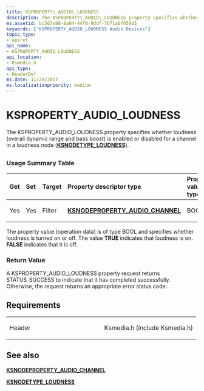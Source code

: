 ```yaml
---
title: KSPROPERTY\_AUDIO\_LOUDNESS
description: The KSPROPERTY\_AUDIO\_LOUDNESS property specifies whether loudness (overall dynamic range and bass boost) is enabled or disabled for a channel in a loudness node (KSNODETYPE\_LOUDNESS).
ms.assetid: bc567e98-8a04-44f0-9ddf-7b71abf659a5
keywords: ["KSPROPERTY_AUDIO_LOUDNESS Audio Devices"]
topic_type:
- apiref
api_name:
- KSPROPERTY_AUDIO_LOUDNESS
api_location:
- Ksmedia.h
api_type:
- HeaderDef
ms.date: 11/28/2017
ms.localizationpriority: medium
---
```


# KSPROPERTY\_AUDIO\_LOUDNESS


The KSPROPERTY\_AUDIO\_LOUDNESS property specifies whether loudness (overall dynamic range and bass boost) is enabled or disabled for a channel in a loudness node ([**KSNODETYPE\_LOUDNESS**](ksnodetype-loudness.md)).

## <span id="ddk_ksproperty_audio_loudness_ks"></span><span id="DDK_KSPROPERTY_AUDIO_LOUDNESS_KS"></span>


### <span id="Usage_Summary_Table"></span><span id="usage_summary_table"></span><span id="USAGE_SUMMARY_TABLE"></span>Usage Summary Table

<table>
<colgroup>
<col width="20%" />
<col width="20%" />
<col width="20%" />
<col width="20%" />
<col width="20%" />
</colgroup>
<thead>
<tr class="header">
<th align="left">Get</th>
<th align="left">Set</th>
<th align="left">Target</th>
<th align="left">Property descriptor type</th>
<th align="left">Property value type</th>
</tr>
</thead>
<tbody>
<tr class="odd">
<td align="left"><p>Yes</p></td>
<td align="left"><p>Yes</p></td>
<td align="left"><p>Filter</p></td>
<td align="left"><p><a href="https://docs.microsoft.com/windows-hardware/drivers/ddi/ksmedia/ns-ksmedia-ksnodeproperty_audio_channel" data-raw-source="[&lt;strong&gt;KSNODEPROPERTY_AUDIO_CHANNEL&lt;/strong&gt;](https://docs.microsoft.com/windows-hardware/drivers/ddi/ksmedia/ns-ksmedia-ksnodeproperty_audio_channel)"><strong>KSNODEPROPERTY_AUDIO_CHANNEL</strong></a></p></td>
<td align="left"><p>BOOL</p></td>
</tr>
</tbody>
</table>

 

The property value (operation data) is of type BOOL and specifies whether loudness is turned on or off. The value **TRUE** indicates that loudness is on. **FALSE** indicates that it is off.

### <span id="Return_Value"></span><span id="return_value"></span><span id="RETURN_VALUE"></span>Return Value

A KSPROPERTY\_AUDIO\_LOUDNESS property request returns STATUS\_SUCCESS to indicate that it has completed successfully. Otherwise, the request returns an appropriate error status code.

Requirements
------------

<table>
<colgroup>
<col width="50%" />
<col width="50%" />
</colgroup>
<tbody>
<tr class="odd">
<td align="left"><p>Header</p></td>
<td align="left">Ksmedia.h (include Ksmedia.h)</td>
</tr>
</tbody>
</table>

## <span id="see_also"></span>See also


[**KSNODEPROPERTY\_AUDIO\_CHANNEL**](https://docs.microsoft.com/windows-hardware/drivers/ddi/ksmedia/ns-ksmedia-ksnodeproperty_audio_channel)

[**KSNODETYPE\_LOUDNESS**](ksnodetype-loudness.md)

 

 






